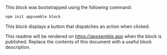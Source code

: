 
This block was bootstrapped using the following command:

```sh
npm init appsemble block
```

This block displays a button that dispatches an action when clicked.

This readme will be rendered on <https://appsemble.app> when the block is published. Replace the
contents of this document with a useful block description.